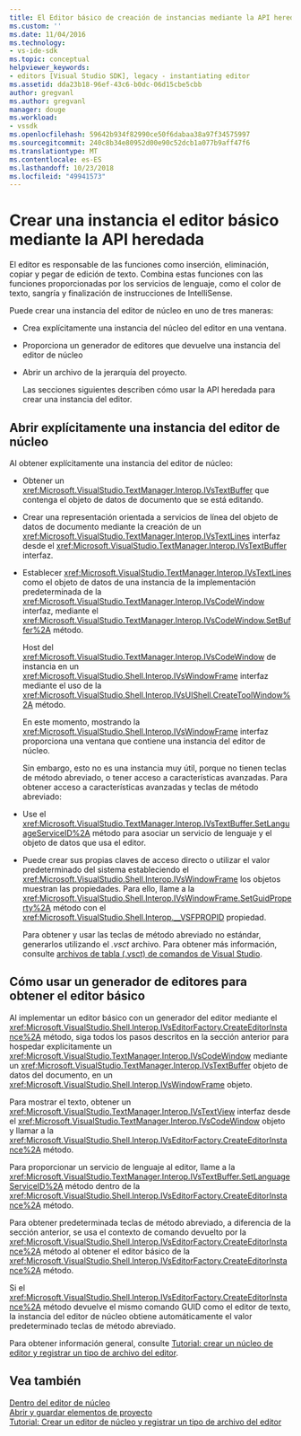 ```yaml
---
title: El Editor básico de creación de instancias mediante la API heredada | Microsoft Docs
ms.custom: ''
ms.date: 11/04/2016
ms.technology:
- vs-ide-sdk
ms.topic: conceptual
helpviewer_keywords:
- editors [Visual Studio SDK], legacy - instantiating editor
ms.assetid: dda23b18-96ef-43c6-b0dc-06d15cbe5cbb
author: gregvanl
ms.author: gregvanl
manager: douge
ms.workload:
- vssdk
ms.openlocfilehash: 59642b934f82990ce50f6dabaa38a97f34575997
ms.sourcegitcommit: 240c8b34e80952d00e90c52dcb1a077b9aff47f6
ms.translationtype: MT
ms.contentlocale: es-ES
ms.lasthandoff: 10/23/2018
ms.locfileid: "49941573"
---
```

# <a name="instantiate-the-core-editor-by-using-the-legacy-api"></a>Crear una instancia el editor básico mediante la API heredada
El editor es responsable de las funciones como inserción, eliminación, copiar y pegar de edición de texto. Combina estas funciones con las funciones proporcionadas por los servicios de lenguaje, como el color de texto, sangría y finalización de instrucciones de IntelliSense.  
  
 Puede crear una instancia del editor de núcleo en uno de tres maneras:  
  
- Crea explícitamente una instancia del núcleo del editor en una ventana.  
  
- Proporciona un generador de editores que devuelve una instancia del editor de núcleo  
  
- Abrir un archivo de la jerarquía del proyecto.  
  
  Las secciones siguientes describen cómo usar la API heredada para crear una instancia del editor.  
  
## <a name="explicitly-open-a-core-editor-instance"></a>Abrir explícitamente una instancia del editor de núcleo  
 Al obtener explícitamente una instancia del editor de núcleo:  
  
- Obtener un <xref:Microsoft.VisualStudio.TextManager.Interop.IVsTextBuffer> que contenga el objeto de datos de documento que se está editando.  
  
- Crear una representación orientada a servicios de línea del objeto de datos de documento mediante la creación de un <xref:Microsoft.VisualStudio.TextManager.Interop.IVsTextLines> interfaz desde el <xref:Microsoft.VisualStudio.TextManager.Interop.IVsTextBuffer> interfaz.  
  
- Establecer <xref:Microsoft.VisualStudio.TextManager.Interop.IVsTextLines> como el objeto de datos de una instancia de la implementación predeterminada de la <xref:Microsoft.VisualStudio.TextManager.Interop.IVsCodeWindow> interfaz, mediante el <xref:Microsoft.VisualStudio.TextManager.Interop.IVsCodeWindow.SetBuffer%2A> método.  
  
   Host del <xref:Microsoft.VisualStudio.TextManager.Interop.IVsCodeWindow> de instancia en un <xref:Microsoft.VisualStudio.Shell.Interop.IVsWindowFrame> interfaz mediante el uso de la <xref:Microsoft.VisualStudio.Shell.Interop.IVsUIShell.CreateToolWindow%2A> método.  
  
  En este momento, mostrando la <xref:Microsoft.VisualStudio.Shell.Interop.IVsWindowFrame> interfaz proporciona una ventana que contiene una instancia del editor de núcleo.  
  
  Sin embargo, esto no es una instancia muy útil, porque no tienen teclas de método abreviado, o tener acceso a características avanzadas. Para obtener acceso a características avanzadas y teclas de método abreviado:  
  
- Use el <xref:Microsoft.VisualStudio.TextManager.Interop.IVsTextBuffer.SetLanguageServiceID%2A> método para asociar un servicio de lenguaje y el objeto de datos que usa el editor.  
  
- Puede crear sus propias claves de acceso directo o utilizar el valor predeterminado del sistema estableciendo el <xref:Microsoft.VisualStudio.Shell.Interop.IVsWindowFrame> los objetos muestran las propiedades. Para ello, llame a la <xref:Microsoft.VisualStudio.Shell.Interop.IVsWindowFrame.SetGuidProperty%2A> método con el <xref:Microsoft.VisualStudio.Shell.Interop.__VSFPROPID> propiedad.  
  
   Para obtener y usar las teclas de método abreviado no estándar, generarlos utilizando el *.vsct* archivo. Para obtener más información, consulte [archivos de tabla (.vsct) de comandos de Visual Studio](../extensibility/internals/visual-studio-command-table-dot-vsct-files.md).  
  
## <a name="how-to-use-an-editor-factory-to-obtain-the-core-editor"></a>Cómo usar un generador de editores para obtener el editor básico  
 Al implementar un editor básico con un generador del editor mediante el <xref:Microsoft.VisualStudio.Shell.Interop.IVsEditorFactory.CreateEditorInstance%2A> método, siga todos los pasos descritos en la sección anterior para hospedar explícitamente un <xref:Microsoft.VisualStudio.TextManager.Interop.IVsCodeWindow> mediante un <xref:Microsoft.VisualStudio.TextManager.Interop.IVsTextBuffer> objeto de datos del documento, en un <xref:Microsoft.VisualStudio.Shell.Interop.IVsWindowFrame> objeto.  
  
 Para mostrar el texto, obtener un <xref:Microsoft.VisualStudio.TextManager.Interop.IVsTextView> interfaz desde el <xref:Microsoft.VisualStudio.TextManager.Interop.IVsCodeWindow> objeto y llamar a la <xref:Microsoft.VisualStudio.Shell.Interop.IVsEditorFactory.CreateEditorInstance%2A> método.  
  
 Para proporcionar un servicio de lenguaje al editor, llame a la <xref:Microsoft.VisualStudio.TextManager.Interop.IVsTextBuffer.SetLanguageServiceID%2A> método dentro de la <xref:Microsoft.VisualStudio.Shell.Interop.IVsEditorFactory.CreateEditorInstance%2A> método.  
  
 Para obtener predeterminada teclas de método abreviado, a diferencia de la sección anterior, se usa el contexto de comando devuelto por la <xref:Microsoft.VisualStudio.Shell.Interop.IVsEditorFactory.CreateEditorInstance%2A> método al obtener el editor básico de la <xref:Microsoft.VisualStudio.Shell.Interop.IVsEditorFactory.CreateEditorInstance%2A> método.  
  
 Si el <xref:Microsoft.VisualStudio.Shell.Interop.IVsEditorFactory.CreateEditorInstance%2A> método devuelve el mismo comando GUID como el editor de texto, la instancia del editor de núcleo obtiene automáticamente el valor predeterminado teclas de método abreviado.  
  
 Para obtener información general, consulte [Tutorial: crear un núcleo de editor y registrar un tipo de archivo del editor](../extensibility/walkthrough-creating-a-core-editor-and-registering-an-editor-file-type.md).  
  
## <a name="see-also"></a>Vea también  
 [Dentro del editor de núcleo](../extensibility/inside-the-core-editor.md)   
 [Abrir y guardar elementos de proyecto](../extensibility/internals/opening-and-saving-project-items.md)   
 [Tutorial: Crear un editor de núcleo y registrar un tipo de archivo del editor](../extensibility/walkthrough-creating-a-core-editor-and-registering-an-editor-file-type.md)